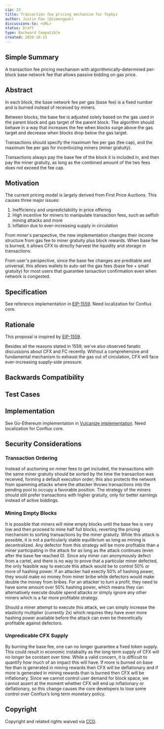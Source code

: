 ```yaml
---
cip: 33
title: Transaction fee pricing mechanism for Tephys
author: Justin Pan (@zimengpan)
discussions-to: <URL>
status: Draft
type: Backward Compatible
created: 2020-10-15
---
```

  
## Simple Summary
A transaction fee pricing mechanism with algorithmically-determined per-block base network fee that allows passive bidding on gas price.

## Abstract
In each block, the base network fee per gas (base fee) is a fixed number and is burned instead of received by miners.

Between blocks, the base fee is adjusted solely based on the gas used in the parent block and gas target of the parent block. The algorithm should behave in a way that increases the fee when blocks surge above the gas target and decrease when blocks drop below the gas target.

Transactions should specify the maximum fee per gas (fee cap), and the maximum fee per gas for incentivizing miners (miner gratuity).

Transactions always pay the base fee of the block it is included in, and then pay the miner gratuity, as long as the combined amount of the two fees does not exceed the fee cap.

## Motivation
The current pricing model is largely derived from First Price Auctions. This causes three major issues:
1. Inefficiency and unpredictability in price offering
2. High incentive for miners to manipulate transaction fees, such as selfish mining attacks and more
3. Inflation due to ever-increasing supply in circulation

From miner's perspective, the new implementation changes their income structure from gas fee to miner gratuity plus block rewards. When base fee is burned, it allows CFX to directly harvest the liquidity and storage in transactions.

From user's perspective, since the base fee changes are preditable and universal, this allows wallets to auto-set the gas fees (base fee + small gratuity) for most users that guarantee tansaction confirmation even when network is congested.

## Specification
<!--The technical specification should describe the syntax and semantics of any new feature. The specification should be detailed enough to allow competing, interoperable implementations for any of the current Conflux platform ([conflux-rust](https://github.com/Conflux-Chain/conflux-rust)).-->
See reference implementation in [EIP-1559](https://eips.ethereum.org/EIPS/eip-1559). Need localization for Conflux core.

## Rationale
<!--The rationale fleshes out the specification by describing what motivated the design and why particular design decisions were made. It should describe alternate designs that were considered and related work, e.g. how the feature is supported in other languages. The rationale may also provide evidence of consensus within the community, and should discuss important objections or concerns raised during discussion.-->
This proposal is inspired by [EIP-1559](https://eips.ethereum.org/EIPS/eip-1559).

Besides all the reasons stated in 1559, we've also observed fanatic discussions about CFX and FC recently. Without a comprehensive and fundamental mechanism to exhaust the gas out of circulation, CFX will face ever-increasing supply-side pressure.

## Backwards Compatibility
<!--All CIPs that introduce backwards incompatibilities must include a section describing these incompatibilities and their severity. The CIP must explain how the author proposes to deal with these incompatibilities. CIP submissions without a sufficient backwards compatibility treatise may be rejected outright.-->

## Test Cases
<!--Test cases for an implementation are mandatory for CIPs that are affecting consensus changes. Other CIPs can choose to include links to test cases if applicable.-->

## Implementation
<!--The implementations must be completed before any CIP is given status "Final", but it need not be completed before the CIP is accepted. While there is merit to the approach of reaching consensus on the specification and rationale before writing code, the principle of "rough consensus and running code" is still useful when it comes to resolving many discussions of API details.-->
See Go-Ethereum implementation in [Vulcanize implementation](https://github.com/vulcanize/go-ethereum-EIP1559). Need localization for Conflux core.

## Security Considerations
<!--All CIPs must contain a section that discusses the security implications/considerations relevant to the proposed change. Include information that might be important for security discussions, surfaces risks and can be used throughout the life cycle of the proposal. E.g. include security-relevant design decisions, concerns, important discussions, implementation-specific guidance and pitfalls, an outline of threats and risks and how they are being addressed. CIP submissions missing the "Security Considerations" section will be rejected. a CIP cannot proceed to status "Final" without a Security Considerations discussion deemed sufficient by the reviewers.-->
### Transaction Ordering
Instead of auctioning on miner fees to get included, the transactions with the same miner gratuity should be sorted by the time the transaction was received, forming a default execution order; this also protects the network from spamming attacks where the attacker throws transactions into the pending pool to occupy a favorable position. The strategy of the miners should still prefer transactions with higher gratuity, only for better earnings instead of active biddings.

### Mining Empty Blocks
It is possible that miners will mine empty blocks until the base fee is very low and then proceed to mine half full blocks, reverting the pricing mechansim to sorting transactions by the miner gratuity. While this attack is possible, it is not a particularly stable equilibrium as long as mining is decentralized. Any defector from this strategy will be more profitable than a miner participating in the attack for as long as the attack continues (even after the base fee reached 0). Since any miner can anonymously defect from a cartel, and there is no way to prove that a particular miner defected, the only feasible way to execute this attack would be to control 50% or more of hashing power. If an attacker had exectly 50% of hashing power, they would make no money from miner bribe while defectors would make double the money from bribes. For an attacker to turn a profit, they need to have some amount over 50% hashing power, which means they can alternatively execute double spend attacks or simply ignore any other miners which is a far more profitable strategy.

Should a miner attempt to execute this attack, we can simply increase the elasticity multiplier (currently 2x) which requires they have even more hashing power available before the attack can even be theoretically profitable against defectors.

### Unpredicable CFX Supply
By burning the base fee, one can no longer guarantee a fixed token supply. This could result in economic instabality as the long term supply of CFX will no longer be constant over time. While a valid concern, it is difficult to quantify how much of an impact this will have. If more is burned on base fee than is generated in mining rewards then CFX will be deflationary and if more is generated in mining rewards than is burned then CFX will be inflationary. Since we cannot control user demand for block space, we cannot assert at the moment whether CFX will end up inflationary or deflationary, so this change causes the core developers to lose some control over Conflux’s long term monetary policy.

## Copyright
Copyright and related rights waived via [CC0](https://creativecommons.org/publicdomain/zero/1.0/).

